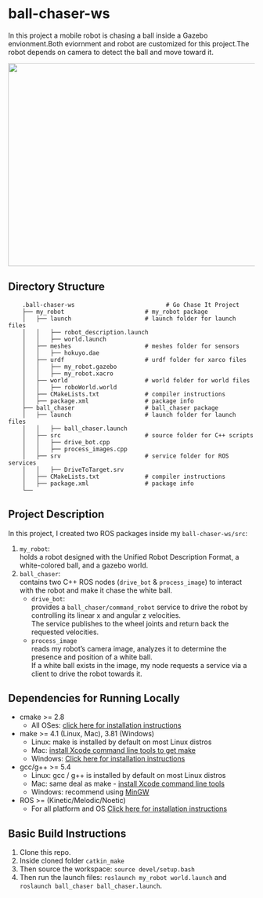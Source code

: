 # ball-chaser-ws
In this project a mobile robot is chasing a ball inside a Gazebo envionment.Both eviornment and robot are customized
for this project.The robot depends on camera to detect the ball and move toward it.

<img src="images/course_code_structure.png" width="779" height="414" />

## Directory Structure
```                   
    .ball-chaser-ws                          # Go Chase It Project
    ├── my_robot                       # my_robot package                   
    │   ├── launch                     # launch folder for launch files   
    │   │   ├── robot_description.launch
    │   │   ├── world.launch
    │   ├── meshes                     # meshes folder for sensors
    │   │   ├── hokuyo.dae
    │   ├── urdf                       # urdf folder for xarco files
    │   │   ├── my_robot.gazebo
    │   │   ├── my_robot.xacro
    │   ├── world                      # world folder for world files
    │   │   ├── roboWorld.world
    │   ├── CMakeLists.txt             # compiler instructions
    │   ├── package.xml                # package info
    ├── ball_chaser                    # ball_chaser package                   
    │   ├── launch                     # launch folder for launch files   
    │   │   ├── ball_chaser.launch
    │   ├── src                        # source folder for C++ scripts
    │   │   ├── drive_bot.cpp
    │   │   ├── process_images.cpp
    │   ├── srv                        # service folder for ROS services
    │   │   ├── DriveToTarget.srv
    │   ├── CMakeLists.txt             # compiler instructions
    │   ├── package.xml                # package info                  
    └──                                                        
```
## Project Description

In this project, I created two ROS packages inside my `ball-chaser-ws/src`:  
1. `my_robot`:  
holds a robot designed with the Unified Robot Description Format, a white-colored ball, and a gazebo world.  
2. `ball_chaser`:  
contains two C++ ROS nodes (`drive_bot` & `process_image`) to interact with the robot and make it chase the white ball.  
    - `drive_bot`:  
    provides a `ball_chaser/command_robot` service to drive the robot by controlling its linear x and angular z velocities.  
    The service publishes to the wheel joints and return back the requested velocities.  
    - `process_image`  
    reads my robot’s camera image, analyzes it to determine the presence and position of a white ball.  
    If a white ball exists in the image, my node requests a service via a client to drive the robot towards it.  

## Dependencies for Running Locally
* cmake >= 2.8
  * All OSes: [click here for installation instructions](https://cmake.org/install/)
* make >= 4.1 (Linux, Mac), 3.81 (Windows)
  * Linux: make is installed by default on most Linux distros
  * Mac: [install Xcode command line tools to get make](https://developer.apple.com/xcode/features/)
  * Windows: [Click here for installation instructions](http://gnuwin32.sourceforge.net/packages/make.htm)
* gcc/g++ >= 5.4
  * Linux: gcc / g++ is installed by default on most Linux distros
  * Mac: same deal as make - [install Xcode command line tools](https://developer.apple.com/xcode/features/)
  * Windows: recommend using [MinGW](http://www.mingw.org/)
* ROS  >= (Kinetic/Melodic/Noetic)
  * For all platform and OS [Click here for installation instructions](http://wiki.ros.org/ROS/Installation)

## Basic Build Instructions

1. Clone this repo.
2. Inside cloned folder `catkin_make`
3. Then source the workspace: `source devel/setup.bash`
4. Then run the launch files: `roslaunch my_robot world.launch` and `roslaunch ball_chaser ball_chaser.launch`.
